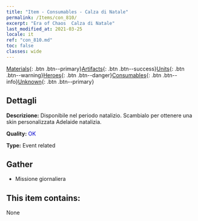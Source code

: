 ```yaml
---
title: "Item - Consumables - Calza di Natale"
permalink: /Items/con_810/
excerpt: "Era of Chaos  Calza di Natale"
last_modified_at: 2021-03-25
locale: it
ref: "con_810.md"
toc: false
classes: wide
---
```

 [Materials](/it/Items/){: .btn .btn--primary}[Artifacts](/it/Items/Artifacts/){: .btn .btn--success}[Units](/it/Items/Units/){: .btn .btn--warning}[Heroes](/it/Items/Heroes/){: .btn .btn--danger}[Consumables](/it/Items/Consumables/){: .btn .btn--info}[Unknown](/it/Items/Unknown/){: .btn .btn--primary}

## Dettagli
 **Descrizione:** Disponibile nel periodo natalizio. Scambialo per ottenere una skin personalizzata Adelaide natalizia.

 **Quality:** <span style="color: #0000CD">OK</span>

 **Type:** Event related

## Gather

*    Missione giornaliera 

## This item contains:

  None

